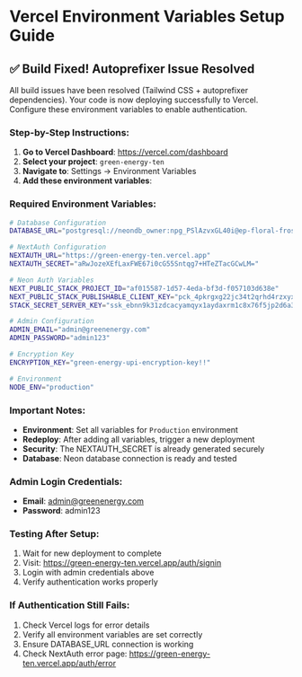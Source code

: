 # Vercel Environment Variables Setup Guide

## ✅ Build Fixed! Autoprefixer Issue Resolved

All build issues have been resolved (Tailwind CSS + autoprefixer dependencies). Your code is now deploying successfully to Vercel. Configure these environment variables to enable authentication.

### Step-by-Step Instructions:

1. **Go to Vercel Dashboard**: https://vercel.com/dashboard
2. **Select your project**: `green-energy-ten`
3. **Navigate to**: Settings → Environment Variables
4. **Add these environment variables**:

### Required Environment Variables:

```bash
# Database Configuration
DATABASE_URL="postgresql://neondb_owner:npg_PSlAzvxGL40i@ep-floral-frost-a1w3801i-pooler.ap-southeast-1.aws.neon.tech/neondb?sslmode=require"

# NextAuth Configuration
NEXTAUTH_URL="https://green-energy-ten.vercel.app"
NEXTAUTH_SECRET="aRwJozeXEfLaxFWE67i0cG55Sntqg7+HTeZTacGCwLM="

# Neon Auth Variables
NEXT_PUBLIC_STACK_PROJECT_ID="af015587-1d57-4eda-bf3d-f057103d638e"
NEXT_PUBLIC_STACK_PUBLISHABLE_CLIENT_KEY="pck_4pkrgxg22jc34t2qrhd4rzxyxjjd3y1b746m7g4zd2b9g"
STACK_SECRET_SERVER_KEY="ssk_ebnn9k31zdcacyamqyx1aydaxrm1c8x76f5jp2d6a3b38"

# Admin Configuration
ADMIN_EMAIL="admin@greenenergy.com"
ADMIN_PASSWORD="admin123"

# Encryption Key
ENCRYPTION_KEY="green-energy-upi-encryption-key!!"

# Environment
NODE_ENV="production"
```

### Important Notes:

- **Environment**: Set all variables for `Production` environment
- **Redeploy**: After adding all variables, trigger a new deployment
- **Security**: The NEXTAUTH_SECRET is already generated securely
- **Database**: Neon database connection is ready and tested

### Admin Login Credentials:

- **Email**: admin@greenenergy.com
- **Password**: admin123

### Testing After Setup:

1. Wait for new deployment to complete
2. Visit: https://green-energy-ten.vercel.app/auth/signin
3. Login with admin credentials above
4. Verify authentication works properly

### If Authentication Still Fails:

1. Check Vercel logs for error details
2. Verify all environment variables are set correctly
3. Ensure DATABASE_URL connection is working
4. Check NextAuth error page: https://green-energy-ten.vercel.app/auth/error
